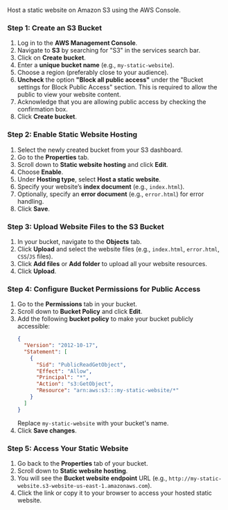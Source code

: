 Host a static website on Amazon S3 using the AWS Console.

### Step 1: Create an S3 Bucket
1. Log in to the **AWS Management Console**.
2. Navigate to **S3** by searching for "S3" in the services search bar.
3. Click on **Create bucket**.
4. Enter a **unique bucket name** (e.g., `my-static-website`).
5. Choose a region (preferably close to your audience).
6. **Uncheck** the option **"Block all public access"** under the "Bucket settings for Block Public Access" section. This is required to allow the public to view your website content.
7. Acknowledge that you are allowing public access by checking the confirmation box.
8. Click **Create bucket**.

### Step 2: Enable Static Website Hosting
1. Select the newly created bucket from your S3 dashboard.
2. Go to the **Properties** tab.
3. Scroll down to **Static website hosting** and click **Edit**.
4. Choose **Enable**.
5. Under **Hosting type**, select **Host a static website**.
6. Specify your website’s **index document** (e.g., `index.html`).
7. Optionally, specify an **error document** (e.g., `error.html`) for error handling.
8. Click **Save**.

### Step 3: Upload Website Files to the S3 Bucket
1. In your bucket, navigate to the **Objects** tab.
2. Click **Upload** and select the website files (e.g., `index.html`, `error.html`, `CSS`/`JS` files).
3. Click **Add files** or **Add folder** to upload all your website resources.
4. Click **Upload**.

### Step 4: Configure Bucket Permissions for Public Access
1. Go to the **Permissions** tab in your bucket.
2. Scroll down to **Bucket Policy** and click **Edit**.
3. Add the following **bucket policy** to make your bucket publicly accessible:
   ```json
   {
     "Version": "2012-10-17",
     "Statement": [
       {
         "Sid": "PublicReadGetObject",
         "Effect": "Allow",
         "Principal": "*",
         "Action": "s3:GetObject",
         "Resource": "arn:aws:s3:::my-static-website/*"
       }
     ]
   }
   ```
   Replace `my-static-website` with your bucket's name.
4. Click **Save changes**.

### Step 5: Access Your Static Website
1. Go back to the **Properties** tab of your bucket.
2. Scroll down to **Static website hosting**.
3. You will see the **Bucket website endpoint** URL (e.g., `http://my-static-website.s3-website-us-east-1.amazonaws.com`).
4. Click the link or copy it to your browser to access your hosted static website.